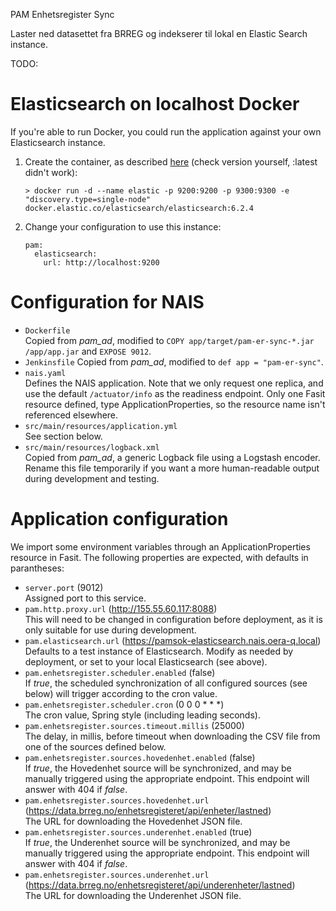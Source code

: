 PAM Enhetsregister Sync

Laster ned datasettet fra BRREG og indekserer til lokal en Elastic Search instance.

TODO:

# Elasticsearch on localhost Docker
If you're able to run Docker, you could run the application against your own Elasticsearch instance.
1. Create the container, as described [here](https://www.elastic.co/guide/en/elasticsearch/reference/current/docker.html) (check version yourself, :latest didn't work):
    ```
    > docker run -d --name elastic -p 9200:9200 -p 9300:9300 -e "discovery.type=single-node" docker.elastic.co/elasticsearch/elasticsearch:6.2.4
    ```
2. Change your configuration to use this instance:
    ```
    pam:
      elasticsearch:
        url: http://localhost:9200
    ```

# Configuration for NAIS
* ``Dockerfile``  
Copied from *pam_ad*, modified to ``COPY app/target/pam-er-sync-*.jar /app/app.jar`` and ``EXPOSE 9012``.
* ``Jenkinsfile``
Copied from *pam_ad*, modified to ``def app = "pam-er-sync"``.
* ``nais.yaml``  
Defines the NAIS application. Note that we only request one replica, and use the default ``/actuator/info`` as the readiness endpoint.
Only one Fasit resource defined, type ApplicationProperties, so the resource name isn't referenced elsewhere.
* ``src/main/resources/application.yml``  
See section below.
* ``src/main/resources/logback.xml``  
Copied from *pam_ad*, a generic Logback file using a Logstash encoder. Rename this file temporarily if you want a more human-readable output during development and testing.

# Application configuration
We import some environment variables through an ApplicationProperties resource in Fasit. The following properties are expected, with defaults in parantheses:
* ``server.port`` (9012)  
Assigned port to this service.
* ``pam.http.proxy.url`` (http://155.55.60.117:8088)  
This will need to be changed in configuration before deployment, as it is only suitable for use during development.
* ``pam.elasticsearch.url`` (https://pamsok-elasticsearch.nais.oera-q.local)  
Defaults to a test instance of Elasticsearch. Modify as needed by deployment, or set to your local Elasticsearch (see above).
* ``pam.enhetsregister.scheduler.enabled`` (false)  
If *true*, the scheduled synchronization of all configured sources (see below) will trigger according to the cron value.
* ``pam.enhetsregister.scheduler.cron`` (0 0 0 * * *)  
The cron value, Spring style (including leading seconds).
* ``pam.enhetsregister.sources.timeout.millis`` (25000)  
The delay, in millis, before timeout when downloading the CSV file from one of the sources defined below.
* ``pam.enhetsregister.sources.hovedenhet.enabled`` (false)  
If *true*, the Hovedenhet source will be synchronized, and may be manually triggered using the appropriate endpoint. This endpoint will answer with 404 if *false*.
* ``pam.enhetsregister.sources.hovedenhet.url`` (https://data.brreg.no/enhetsregisteret/api/enheter/lastned)  
The URL for downloading the Hovedenhet JSON file.
* ``pam.enhetsregister.sources.underenhet.enabled`` (true)  
If *true*, the Underenhet source will be synchronized, and may be manually triggered using the appropriate endpoint. This endpoint will answer with 404 if *false*.
* ``pam.enhetsregister.sources.underenhet.url`` (https://data.brreg.no/enhetsregisteret/api/underenheter/lastned)  
The URL for downloading the Underenhet JSON file.